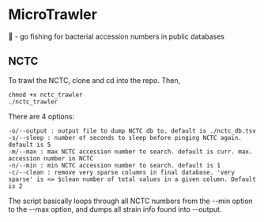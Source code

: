 # MicroTrawler
🎣 - go fishing for bacterial accession numbers in public databases

## NCTC

To trawl the NCTC, clone and cd into the repo. Then,
```
chmod +x nctc_trawler
./nctc_trawler 
```

There are 4 options:
```
-o/--output : output file to dump NCTC db to. default is ./nctc_db.tsv
-s/--sleep : number of seconds to sleep before pinging NCTC again. default is 5
-m/--max : max NCTC accession number to search. default is curr. max. accession number in NCTC
-n/--min : min NCTC accession number to search. default is 1
-c/--clean : remove very sparse columns in final database. 'very sparse' is <= $clean number of total values in a given column. Default is 2 
```

The script basically loops through all NCTC numbers from the --min option to the --max option, and dumps all strain info found into --output.

